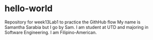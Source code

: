 # hello-world
Repository for week13Lab1 to practice the GithHub flow
My name is Samantha Sarabia but I go by Sam. I am student at UTD and majoring in Software Engineering. I am Filipino-American.
